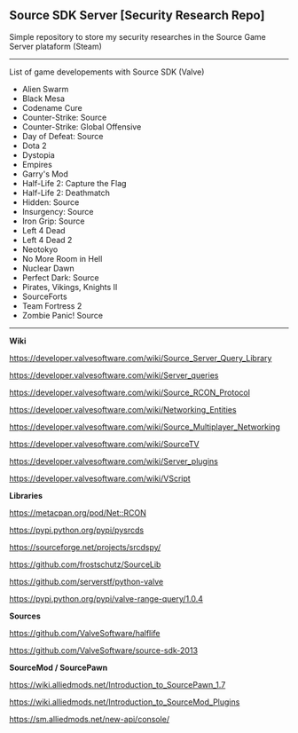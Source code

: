 ## Source SDK Server [Security Research Repo]  

 Simple repository to store my security researches in the Source Game Server plataform (Steam)
 
 ***
 
 List of game developements with Source SDK (Valve)

* Alien Swarm
* Black Mesa
* Codename Cure
* Counter-Strike: Source
* Counter-Strike: Global Offensive
* Day of Defeat: Source
* Dota 2
* Dystopia
* Empires
* Garry's Mod
* Half-Life 2: Capture the Flag
* Half-Life 2: Deathmatch
* Hidden: Source
* Insurgency: Source
* Iron Grip: Source
* Left 4 Dead
* Left 4 Dead 2
* Neotokyo
* No More Room in Hell
* Nuclear Dawn
* Perfect Dark: Source
* Pirates, Vikings, Knights II
* SourceForts
* Team Fortress 2
* Zombie Panic! Source


 ***
 

 **Wiki**

 https://developer.valvesoftware.com/wiki/Source_Server_Query_Library

 https://developer.valvesoftware.com/wiki/Server_queries
 
 https://developer.valvesoftware.com/wiki/Source_RCON_Protocol
 
 https://developer.valvesoftware.com/wiki/Networking_Entities

 https://developer.valvesoftware.com/wiki/Source_Multiplayer_Networking

 https://developer.valvesoftware.com/wiki/SourceTV

 https://developer.valvesoftware.com/wiki/Server_plugins

 https://developer.valvesoftware.com/wiki/VScript

**Libraries**

 https://metacpan.org/pod/Net::RCON

 https://pypi.python.org/pypi/pysrcds

 https://sourceforge.net/projects/srcdspy/

 https://github.com/frostschutz/SourceLib

 https://github.com/serverstf/python-valve

 https://pypi.python.org/pypi/valve-range-query/1.0.4

**Sources**

 https://github.com/ValveSoftware/halflife

 https://github.com/ValveSoftware/source-sdk-2013

**SourceMod / SourcePawn**

 https://wiki.alliedmods.net/Introduction_to_SourcePawn_1.7

 https://wiki.alliedmods.net/Introduction_to_SourceMod_Plugins
 
 https://sm.alliedmods.net/new-api/console/
